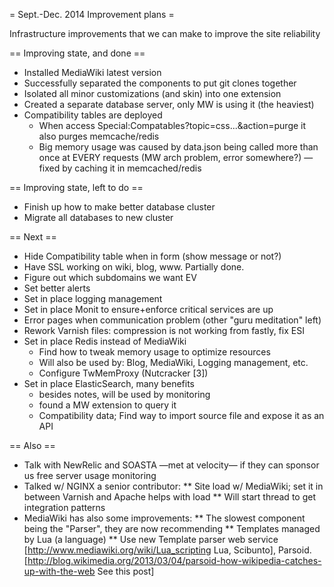 = Sept.-Dec. 2014 Improvement plans =

Infrastructure improvements that we can make to improve the site reliability

== Improving state, and done ==

* Installed MediaWiki latest version
* Successfully separated the components to put git clones together
* Isolated all minor customizations (and skin) into one extension
* Created a separate database server, only MW is using it (the heaviest)
* Compatibility tables are deployed
  * When access Special:Compatables?topic=css...&action=purge it also
purges memcache/redis
  * Big memory usage was caused by data.json being called more than once
at EVERY requests (MW arch problem, error somewhere?) — fixed by caching
it in memcached/redis



== Improving state, left to do ==

* Finish up how to make better database cluster
* Migrate all databases to new cluster


== Next ==

* Hide Compatibility table when in form (show message or not?)
* Have SSL working on wiki, blog, www. Partially done.
* Figure out which subdomains we want EV
* Set better alerts
* Set in place logging management
* Set in place Monit to ensure+enforce critical services are up
* Error pages when communication problem (other "guru meditation" left)
* Rework Varnish files: compression is not working from fastly, fix ESI
* Set in place Redis instead of MediaWiki
  * Find how to tweak memory usage to optimize resources 
  * Will also be used by: Blog, MediaWiki, Logging management, etc.
  * Configure TwMemProxy (Nutcracker [3])
* Set in place ElasticSearch, many benefits
  * besides notes, will be used by monitoring
  * found a MW extension to query it
  * Compatibility data; Find way to import source file and expose it as an API


== Also ==

* Talk with NewRelic and SOASTA —met at velocity— if they can sponsor us
free server usage monitoring
* Talked w/ NGINX a senior contributor:
** Site load w/ MediaWiki; set it in between Varnish and Apache helps
with load
** Will start thread to get integration patterns
* MediaWiki has also some improvements:
** The slowest component being the "Parser", they are now recommending
** Templates managed by Lua (a language)
** Use new Template parser web service [http://www.mediawiki.org/wiki/Lua_scripting Lua, Scibunto], Parsoid. [http://blog.wikimedia.org/2013/03/04/parsoid-how-wikipedia-catches-up-with-the-web See this post]